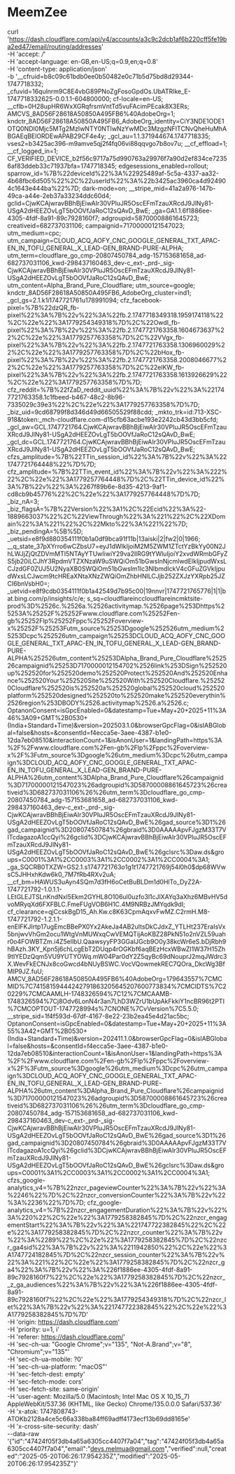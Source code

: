 # MeemZee


curl 'https://dash.cloudflare.com/api/v4/accounts/a3c9c2dcb1af6b220cff5fe19ba2ed47/email/routing/addresses' \
  -H 'accept: */*' \
  -H 'accept-language: en-GB,en-US;q=0.9,en;q=0.8' \
  -H 'content-type: application/json' \
  -b '__cfruid=b8c09c61bdb0ee0b50482e0c71b5d75bd8d29344-1747718332; _cfuvid=16qulnrm9C8E4vbG89PNoZgFosoGpdOs.UbATRlke_E-1747718332625-0.0.1.1-604800000; cf-locale=en-US; __cflb=0H28upHR6WxXGRqfrsmVntTd5vuFAcimPEcak8X3ERs; AMCVS_8AD56F28618A50850A495FB6%40AdobeOrg=1; kndctr_8AD56F28618A50850A495FB6_AdobeOrg_identity=CiY3NDE1ODE1OTQ0NDI0Mjc5MTg2MzIwNTY0NTIwNzYwMDc3MzgzNFITCNvQheHuMhABGAEqBElORDEwAPAB29CF4e4y; _gcl_au=1.1.371944674.1747718335; vses2=b3425ac396-m9amve5qj2f4fq06vi88qqvgo7b8ov7u; __cf_effload=1; __cf_logged_in=1; CF_VERIFIED_DEVICE_b2f56c9717a75d990763a29976f7a90d2ef834ce72356af83ddeb33c71937bfa=1747718345; edgesessions_enabled=rollout; sparrow_id=%7B%22deviceId%22%3A%22925489af-5c5a-4337-aa32-4b68fbc6d505%22%2C%22userId%22%3A%22b3425ac3960ca4d924904c1643e444ba%22%7D; dark-mode=on; __stripe_mid=41a2a976-147b-49ca-a44e-2eb37a33234ddc60d4; gclid=CjwKCAjwravBBhBjEiwAIr30VPluJR5OscEFmTzauXRcdJ9JlNy81-USgA2dHEEZOvLgT5bOOVfJaRoC12sQAvD_BwE; _ga=GA1.1.6f1886ee-4305-4fdf-8a91-89c7928160f7; adgroupid=58700008861645723; creativeid=682737031106; campaignid=71700000121547023; utm_medium=cpc; utm_campaign=CLOUD_ACQ_AOFY_CNC_GOOGLE_GENERAL_TXT_APAC-EN_IN_TOFU_GENERAL_X_LEAD-GEN_BRAND-PURE-ALPHA; utm_term=cloudflare_go_cmp-20807450784_adg-157153681658_ad-682737031106_kwd-298437160463_dev-c_ext-_prd-_sig-CjwKCAjwravBBhBjEiwAIr30VPluJR5OscEFmTzauXRcdJ9JlNy81-USgA2dHEEZOvLgT5bOOVfJaRoC12sQAvD_BwE; utm_content=Alpha_Brand_Pure_Cloudflare; utm_source=google; kndctr_8AD56F28618A50850A495FB6_AdobeOrg_cluster=ind1; _gcl_gs=2.1.k1$i1747721761$u178991094; cfz_facebook-pixel=%7B%22dzQR_fb-pixel%22%3A%7B%22v%22%3A%22fb.2.1747718349318.1959174118%22%2C%22e%22%3A1779254349318%7D%2C%22OwdI_fb-pixel%22%3A%7B%22v%22%3A%22fb.2.1747721763358.1604673637%22%2C%22e%22%3A1779257763358%7D%2C%22VVgx_fb-pixel%22%3A%7B%22v%22%3A%22fb.2.1747721763358.1306960029%22%2C%22e%22%3A1779257763358%7D%2C%22bHox_fb-pixel%22%3A%7B%22v%22%3A%22fb.2.1747721763358.2008046677%22%2C%22e%22%3A1779257763358%7D%2C%22elKW_fb-pixel%22%3A%7B%22v%22%3A%22fb.2.1747721763358.1613926629%22%2C%22e%22%3A1779257763358%7D%7D; cfz_reddit=%7B%22fZaD_reddit_uuid%22%3A%7B%22v%22%3A%221747721763358.1c1fbeed-b467-48c2-8b96-7335029c39e3%22%2C%22e%22%3A1779257763358%7D%7D; _biz_uid=9cd68799f8d346d49d66505529f88cdd; _mkto_trk=id:713-XSC-918&token:_mch-cloudflare.com-d15cfb63acbe193e2242cb43d3bb5cfd; _gcl_aw=GCL.1747721764.CjwKCAjwravBBhBjEiwAIr30VPluJR5OscEFmTzauXRcdJ9JlNy81-USgA2dHEEZOvLgT5bOOVfJaRoC12sQAvD_BwE; _gcl_dc=GCL.1747721764.CjwKCAjwravBBhBjEiwAIr30VPluJR5OscEFmTzauXRcdJ9JlNy81-USgA2dHEEZOvLgT5bOOVfJaRoC12sQAvD_BwE; cfzs_amplitude=%7B%22TTin_session_id%22%3A%7B%22v%22%3A%221747721764448%22%7D%7D; cfz_amplitude=%7B%22TTin_event_id%22%3A%7B%22v%22%3A%222%22%2C%22e%22%3A1779257764448%7D%2C%22TTin_device_id%22%3A%7B%22v%22%3A%2267f89b6e-8d35-4213-9af1-cd8cb9b45776%22%2C%22e%22%3A1779257764448%7D%7D; _biz_nA=3; _biz_flagsA=%7B%22Version%22%3A1%2C%22Ecid%22%3A%22-1889663037%22%2C%22ViewThrough%22%3A%221%22%2C%22XDomain%22%3A%221%22%2C%22Mkto%22%3A%221%22%7D; _biz_pendingA=%5B%5D; _uetsid=e8f9d880354111f0b1a0df9bca91f11b|13aiski|2|fw2|0|1966; __q_state_37pXYrro6wCZbsU7=eyJ1dWlkIjoiM2M5ZWM1ZTctYzBkYy00N2JhLWJjZjQtZDVmMTI5NTAyYTUwIiwiY29va2llRG9tYWluIjoiY2xvdWRmbGFyZS5jb20iLCJhY3RpdmVTZXNzaW9uSWQiOm51bGwsInNjcmlwdElkIjpudWxsLCJzdGF0ZUJ5U2NyaXB0SWQiOm51bGwsIm1lc3NlbmdlckV4cGFuZGVkIjpudWxsLCJwcm9tcHREaXNtaXNzZWQiOmZhbHNlLCJjb252ZXJzYXRpb25JZCI6bnVsbH0=; _uetvid=e8f9cdb0354111f0b1a42549d7b95c00|19nnvr|1747721765776|1|1|bat.bing.com/p/insights/c/e; s_sq=cloudflareinccloudflareincmktsite-prod%3D%2526c.%2526a.%2526activitymap.%2526page%253Dhttps%25253A%25252F%25252Fwww.cloudflare.com%25252Fen-gb%25252Flp%25252Fppc%25252Foverview-x%25252F%25253Futm_source%25253Dgoogle%252526utm_medium%25253Dcpc%252526utm_campaign%25253DCLOUD_ACQ_AOFY_CNC_GOOGLE_GENERAL_TXT_APAC-EN_IN_TOFU_GENERAL_X_LEAD-GEN_BRAND-PURE-ALPHA%252526utm_content%25253DAlpha_Brand_Pure_Cloudflare%252526campaignid%25253D7170000012154702%2526link%253DSign%252520up%252520for%252520demo%252520Protect%252520And%252520Enhance%252520Your%252520Site%252520With%252520Cloudflare.%252520Cloudflare%252520is%252520a%252520global%252520cloud%252520platform%252520designed%252520to%252520make%252520everythin%2526region%253DBODY%2526.activitymap%2526.a%2526.c; OptanonConsent=isGpcEnabled=0&datestamp=Tue+May+20+2025+11%3A46%3A09+GMT%2B0530+(India+Standard+Time)&version=202503.1.0&browserGpcFlag=0&isIABGlobal=false&hosts=&consentId=f4ecca5e-3aee-4387-b1e0-12da7eb08510&interactionCount=1&isAnonUser=1&landingPath=https%3A%2F%2Fwww.cloudflare.com%2Fen-gb%2Flp%2Fppc%2Foverview-x%2F%3Futm_source%3Dgoogle%26utm_medium%3Dcpc%26utm_campaign%3DCLOUD_ACQ_AOFY_CNC_GOOGLE_GENERAL_TXT_APAC-EN_IN_TOFU_GENERAL_X_LEAD-GEN_BRAND-PURE-ALPHA%26utm_content%3DAlpha_Brand_Pure_Cloudflare%26campaignid%3D71700000121547023%26adgroupid%3D58700008861645723%26creativeid%3D682737031106%26%26utm_term%3Dcloudflare_go_cmp-20807450784_adg-157153681658_ad-682737031106_kwd-298437160463_dev-c_ext-_prd-_sig-CjwKCAjwravBBhBjEiwAIr30VPluJR5OscEFmTzauXRcdJ9JlNy81-USgA2dHEEZOvLgT5bOOVfJaRoC12sQAvD_BwE%26gad_source%3D1%26gad_campaignid%3D20807450784%26gbraid%3D0AAAAApvFJgzM33T7VITcdagazoA1ccQyi%26gclid%3DCjwKCAjwravBBhBjEiwAIr30VPluJR5OscEFmTzauXRcdJ9JlNy81-USgA2dHEEZOvLgT5bOOVfJaRoC12sQAvD_BwE%26gclsrc%3Daw.ds&groups=C0001%3A1%2CC0003%3A1%2CC0002%3A1%2CC0004%3A1; _ga_SQCRB0TXZW=GS2.1.s1747721763$o1$g1$t1747721769$j54$l0$h0$dp68WVwsC5JHHxhKdw6k0_7M7fRb4RXv2uA; __cf_bm=HAWUS3uAyn4SQm7d3fH6oCetBuBLDm1d0HlTo_DyZ2A-1747721792-1.0.1.1-LEtGLEJTSLnKndNxI5Ekm2GYHL8O106ul0uzfo3l1cJlXAYq3aXhz6MBvHV5dvoMRyqXd6FXFBLC.FmeFUgVOB6H1C.4M9NRBzJMYqdk9dI; cf_clearance=qjCcskBgD15_Ah.Kw.c8K63CpmAqxvFwMZ.C2rmH.M8-1747721792-1.2.1.1-enEIFKJIrtp17ugEmcBBePX0Yx2AkeJa4AB2uItsDkCJdxZ_YTLHt237EraIsVx5bnjwvVhGm2ocu1WtgVnMUWxqCwVEMQTijAoKBZ28PkN51o2nVZL59uahr0o4FOWBTZm.i4Z5ellbU.QaawsyyFP3GGalJGcb9O0y38kcWr6eS.bDjRbh9hBAzh.3KY_Kpn5j6chLcgEbT2DUqp4rOGKbf6aqBEzHcxWBwZI1W37H15Zh9tIYEDzQqm5VU9YUTYOWq.mW04Par0dY2Z5qyBc69dNouprJ2mqJWdrc3X.WevFkECNJx8coGwcd4bNUyBSWC.VocVQowmekREC7QOra_DkcWg3BfMIP9JZ.fuU; AMCV_8AD56F28618A50850A495FB6%40AdobeOrg=179643557%7CMCMID%7C74158159444242791863205645207600773834%7CMCIDTS%7C20229%7CMCAAMLH-1748326594%7C12%7CMCAAMB-1748326594%7Cj8Odv6LonN4r3an7LhD3WZrU1bUpAkFkkiY1ncBR96t2PTI%7CMCOPTOUT-1747728994s%7CNONE%7CvVersion%7C5.5.0; __stripe_sid=1f4f593d-67df-4167-8e22-23b2ea45e4d21ac5bc; OptanonConsent=isGpcEnabled=0&datestamp=Tue+May+20+2025+11%3A55%3A42+GMT%2B0530+(India+Standard+Time)&version=202411.1.0&browserGpcFlag=0&isIABGlobal=false&hosts=&consentId=f4ecca5e-3aee-4387-b1e0-12da7eb08510&interactionCount=1&isAnonUser=1&landingPath=https%3A%2F%2Fwww.cloudflare.com%2Fen-gb%2Flp%2Fppc%2Foverview-x%2F%3Futm_source%3Dgoogle%26utm_medium%3Dcpc%26utm_campaign%3DCLOUD_ACQ_AOFY_CNC_GOOGLE_GENERAL_TXT_APAC-EN_IN_TOFU_GENERAL_X_LEAD-GEN_BRAND-PURE-ALPHA%26utm_content%3DAlpha_Brand_Pure_Cloudflare%26campaignid%3D71700000121547023%26adgroupid%3D58700008861645723%26creativeid%3D682737031106%26%26utm_term%3Dcloudflare_go_cmp-20807450784_adg-157153681658_ad-682737031106_kwd-298437160463_dev-c_ext-_prd-_sig-CjwKCAjwravBBhBjEiwAIr30VPluJR5OscEFmTzauXRcdJ9JlNy81-USgA2dHEEZOvLgT5bOOVfJaRoC12sQAvD_BwE%26gad_source%3D1%26gad_campaignid%3D20807450784%26gbraid%3D0AAAAApvFJgzM33T7VITcdagazoA1ccQyi%26gclid%3DCjwKCAjwravBBhBjEiwAIr30VPluJR5OscEFmTzauXRcdJ9JlNy81-USgA2dHEEZOvLgT5bOOVfJaRoC12sQAvD_BwE%26gclsrc%3Daw.ds&groups=C0001%3A1%2CC0003%3A1%2CC0002%3A1%2CC0004%3A1; cfzs_google-analytics_v4=%7B%22nzcr_pageviewCounter%22%3A%7B%22v%22%3A%2246%22%7D%2C%22nzcr_conversionCounter%22%3A%7B%22v%22%3A%2236%22%7D%7D; cfz_google-analytics_v4=%7B%22nzcr_engagementDuration%22%3A%7B%22v%22%3A%220%22%2C%22e%22%3A1779258382845%7D%2C%22nzcr_engagementStart%22%3A%7B%22v%22%3A%221747722382845%22%2C%22e%22%3A1779258382845%7D%2C%22nzcr_counter%22%3A%7B%22v%22%3A%2289%22%2C%22e%22%3A1779258382845%7D%2C%22nzcr_ga4sid%22%3A%7B%22v%22%3A%2211942850%22%2C%22e%22%3A1747724182845%7D%2C%22nzcr_session_counter%22%3A%7B%22v%22%3A%221%22%2C%22e%22%3A1779258382845%7D%2C%22nzcr_ga4%22%3A%7B%22v%22%3A%226f1886ee-4305-4fdf-8a91-89c7928160f7%22%2C%22e%22%3A1779258382845%7D%2C%22nzcr__z_ga_audiences%22%3A%7B%22v%22%3A%226f1886ee-4305-4fdf-8a91-89c7928160f7%22%2C%22e%22%3A1779254349318%7D%2C%22nzcr_let%22%3A%7B%22v%22%3A%221747722382845%22%2C%22e%22%3A1779258382845%7D%7D' \
  -H 'origin: https://dash.cloudflare.com' \
  -H 'priority: u=1, i' \
  -H 'referer: https://dash.cloudflare.com/' \
  -H 'sec-ch-ua: "Google Chrome";v="135", "Not-A.Brand";v="8", "Chromium";v="135"' \
  -H 'sec-ch-ua-mobile: ?0' \
  -H 'sec-ch-ua-platform: "macOS"' \
  -H 'sec-fetch-dest: empty' \
  -H 'sec-fetch-mode: cors' \
  -H 'sec-fetch-site: same-origin' \
  -H 'user-agent: Mozilla/5.0 (Macintosh; Intel Mac OS X 10_15_7) AppleWebKit/537.36 (KHTML, like Gecko) Chrome/135.0.0.0 Safari/537.36' \
  -H 'x-atok: 1747808743-ATOKb2128a4ce5c66a338ba84ff69adff4173ecf13b69dd8165e' \
  -H 'x-cross-site-security: dash' \
  --data-raw '{"id":"47424f05f3db4a65a6305cc4407f7a04","tag":"47424f05f3db4a65a6305cc4407f7a04","email":"devs.melmua@gmail.com","verified":null,"created":"2025-05-20T06:26:17.954235Z","modified":"2025-05-20T06:26:17.954235Z"}'